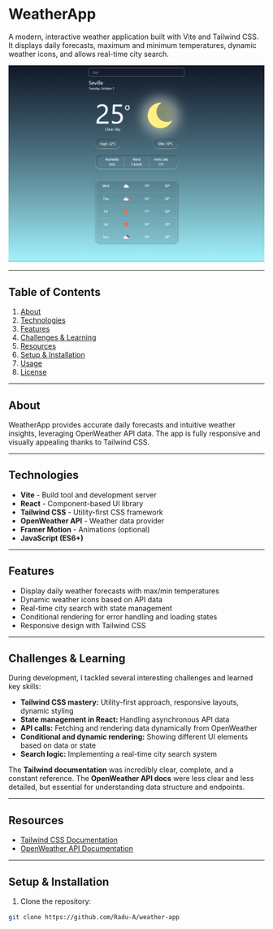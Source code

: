 # WeatherApp

A modern, interactive weather application built with Vite and Tailwind CSS. It displays daily forecasts, maximum and minimum temperatures, dynamic weather icons, and allows real-time city search.

![Screenshot](./public/screenshot-wheather-app.png)

---

## Table of Contents

1. [About](#about)
2. [Technologies](#technologies)
3. [Features](#features)
4. [Challenges & Learning](#challenges--learning)
5. [Resources](#resources)
6. [Setup & Installation](#setup--installation)
7. [Usage](#usage)
8. [License](#license)

---

## About

WeatherApp provides accurate daily forecasts and intuitive weather insights, leveraging OpenWeather API data. The app is fully responsive and visually appealing thanks to Tailwind CSS.

---

## Technologies

- **Vite** - Build tool and development server
- **React** - Component-based UI library
- **Tailwind CSS** - Utility-first CSS framework
- **OpenWeather API** - Weather data provider
- **Framer Motion** - Animations (optional)
- **JavaScript (ES6+)**

---

## Features

- Display daily weather forecasts with max/min temperatures
- Dynamic weather icons based on API data
- Real-time city search with state management
- Conditional rendering for error handling and loading states
- Responsive design with Tailwind CSS

---

## Challenges & Learning

During development, I tackled several interesting challenges and learned key skills:

- **Tailwind CSS mastery:** Utility-first approach, responsive layouts, dynamic styling
- **State management in React:** Handling asynchronous API data
- **API calls:** Fetching and rendering data dynamically from OpenWeather
- **Conditional and dynamic rendering:** Showing different UI elements based on data or state
- **Search logic:** Implementing a real-time city search system

The **Tailwind documentation** was incredibly clear, complete, and a constant reference. The **OpenWeather API docs** were less clear and less detailed, but essential for understanding data structure and endpoints.

---

## Resources

- [Tailwind CSS Documentation](https://tailwindcss.com/docs)
- [OpenWeather API Documentation](https://openweathermap.org/api)

---

## Setup & Installation

1. Clone the repository:

```bash
git clone https://github.com/Radu-A/weather-app
```
